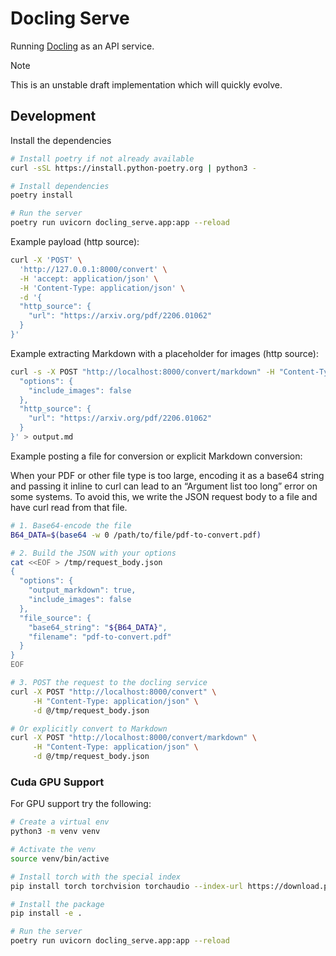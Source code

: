# Docling Serve

 Running [Docling](https://github.com/DS4SD/docling) as an API service.

 > [!NOTE]
> This is an unstable draft implementation which will quickly evolve.

## Development

Install the dependencies

```sh
# Install poetry if not already available
curl -sSL https://install.python-poetry.org | python3 -

# Install dependencies
poetry install

# Run the server
poetry run uvicorn docling_serve.app:app --reload
```

Example payload (http source):

```sh
curl -X 'POST' \
  'http://127.0.0.1:8000/convert' \
  -H 'accept: application/json' \
  -H 'Content-Type: application/json' \
  -d '{
  "http_source": {
    "url": "https://arxiv.org/pdf/2206.01062"
  }
}'
```

Example extracting Markdown with a placeholder for images (http source):

```sh
curl -s -X POST "http://localhost:8000/convert/markdown" -H "Content-Type: application/json" -d '{
  "options": {
    "include_images": false
  },
  "http_source": {
    "url": "https://arxiv.org/pdf/2206.01062"
  }
}' > output.md
```

Example posting a file for conversion or explicit Markdown conversion:

When your PDF or other file type is too large, encoding it as a base64 string
and passing it inline to curl can lead to an “Argument list too long” error on
some systems. To avoid this, we write the JSON request body to a file and have
curl read from that file.

```sh
# 1. Base64-encode the file
B64_DATA=$(base64 -w 0 /path/to/file/pdf-to-convert.pdf)

# 2. Build the JSON with your options
cat <<EOF > /tmp/request_body.json
{
  "options": {
    "output_markdown": true,
    "include_images": false
  },
  "file_source": {
    "base64_string": "${B64_DATA}",
    "filename": "pdf-to-convert.pdf"
  }
}
EOF

# 3. POST the request to the docling service
curl -X POST "http://localhost:8000/convert" \
     -H "Content-Type: application/json" \
     -d @/tmp/request_body.json

# Or explicitly convert to Markdown
curl -X POST "http://localhost:8000/convert/markdown" \
     -H "Content-Type: application/json" \
     -d @/tmp/request_body.json
```

### Cuda GPU Support

For GPU support try the following:

```sh
# Create a virtual env
python3 -m venv venv

# Activate the venv
source venv/bin/active

# Install torch with the special index
pip install torch torchvision torchaudio --index-url https://download.pytorch.org/whl/cu124

# Install the package
pip install -e .

# Run the server
poetry run uvicorn docling_serve.app:app --reload
```
